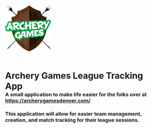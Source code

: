 # ![logo](./src/assets/logo.png) <span style="float:right;margin-top:55px;">Archery Games League Tracking App</span>

### A small application to make life easier for the folks over at https://archerygamesdenver.com/

### This application will allow for easier team management, creation, and match tracking for their league sessions.